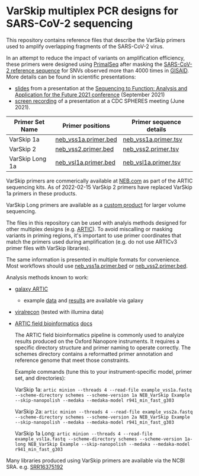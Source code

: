 # VarSkip multiplex PCR designs for SARS-CoV-2 sequencing

This repository contains reference files that describe the VarSkip primers used to amplify overlapping fragments of the SARS-CoV-2 virus.

In an attempt to reduce the impact of variants on amplification efficiency, these primers were designed using [PrimalSeq][1] after masking the [SARS-CoV-2 reference sequence][2] for SNVs observed more than 4000 times in [GISAID][3].
More details can be found in scientific presentations:
 -  [slides](https://slides.com/bwlang/varskip-sequencing-sfaf-2021-09-28) from a presentation at the [Sequencing to Function: Analysis and Application for the Future 2021 conference](http://sfafmeeting.org/index.html) (September 2021) 
 -  [screen recording](https://www.youtube.com/watch?v=4T6BF6F3-9w&t=2339s) of a presentation at a CDC SPHERES meeting (June 2021).

|Primer Set Name|Primer positions|Primer sequence details|
|-------------|---------------------------|-----|
|VarSkip 1a | [neb_vss1a.primer.bed](https://github.com/nebiolabs/VarSkip/blob/main/neb_vsl1a.primer.bed) |[neb_vss1a.primer.tsv](https://github.com/nebiolabs/VarSkip/blob/main/neb_vsl1a.primer.tsv)|
|VarSkip 2 | [neb_vss2.primer.bed](https://github.com/nebiolabs/VarSkip/blob/main/neb_vss2.primer.bed) |[neb_vss2.primer.tsv](https://github.com/nebiolabs/VarSkip/blob/main/neb_vss2.primer.tsv)|
|VarSkip Long 1a|[neb_vsl1a.primer.bed](https://github.com/nebiolabs/VarSkip/blob/main/neb_vsl1a.primer.bed) |[neb_vsl1a.primer.tsv](https://github.com/nebiolabs/VarSkip/blob/main/neb_vsl1a.primer.tsv)|

VarSkip primers are commerically available at [NEB.com](https://www.neb.com/applications/ngs-sample-prep-and-target-enrichment/nebnext-artic-products-for-sars-cov-2-sequencing) as part of the ARTIC sequencing kits.
As of 2022-02-15 VarSkip 2 primers have replaced VarSkip 1a primers in these products.

VarSkip Long primers are available as a [custom product](https://www.neb.com/customized-solutions/contact-us) for larger volume sequencing. 

The files in this repository can be used with analyis methods designed for other multiplex designs (e.g. [ARTIC](https://artic.network/ncov-2019)). To avoid miscalling or masking variants in priming regions, it's important to use primer coordinates that match the primers used during amplification (e.g. do not use ARTICv3 primer files with VarSkip libraries).

The same information is presented in multiple formats for convenience. Most workflows should use [neb_vss1a.primer.bed](https://github.com/nebiolabs/VarSkip/blob/main/neb_vss1a.primer.bed) or [neb_vss2.primer.bed](https://github.com/nebiolabs/VarSkip/blob/main/neb_vss2.primer.bed).  

Analysis methods known to work:
 - [galaxy ARTIC](https://usegalaxy.eu/u/sars-cov2-bot/w/covid-19-variation-analysis-on-artic-pe-data-3)
   - example [data](https://usegalaxy.eu/u/brad_langhorst/h/varskip-short-test-data) and [results](https://usegalaxy.eu/u/brad_langhorst/h/varskip-example-data---ivar-workflow-results) are available via galaxy
 - [viralrecon](https://nf-co.re/viralrecon) (tested with illumina data)
 - [ARTIC field bioinformatics](https://github.com/artic-network/fieldbioinformatics) [docs](https://artic.readthedocs.io/en/latest/?badge=latest)

   The ARTIC field bioinformatics pipeline is commonly used to analyize results produced on the Oxford Nanopore instruments. It requires a specific directory structure and primer naming to operate correctly. The schemes directory contains a reformatted primer annotation and reference genome that meet those constraints.

   Example commands (tune this to your instrument-specific model, primer set, and directories):

   VarSkip 1a: 
  `artic minion --threads 4 --read-file example_vss1a.fastq --scheme-directory schemes --scheme-version 1a NEB_VarSkip Example --skip-nanopolish --medaka --medaka-model r941_min_fast_g303`

   VarSkip 2a: 
  `artic minion --threads 4 --read-file example_vss2a.fastq --scheme-directory schemes --scheme-version 2a NEB_VarSkip Example --skip-nanopolish --medaka --medaka-model r941_min_fast_g303`

   VarSkip 1a Long: 
  `artic minion --threads 4 --read-file example_vsl1a.fastq --scheme-directory schemes --scheme-version 1a-long NEB_VarSkip Example --skip-nanopolish --medaka --medaka-model r941_min_fast_g303`

Many libraries produced using VarSkip primers are available via the NCBI SRA. e.g. [SRR16375192](https://trace.ncbi.nlm.nih.gov/Traces/sra/?run=SRR16375192)

[1]: <https://dx.doi.org/10.1186/s13059-018-1618-7> "PrimalSeq"
[2]: <https://www.ncbi.nlm.nih.gov/nuccore/MN908947> "MN908947.3"
[3]: <http://doi.org/10.17616/R3Q59F> "GISAID"
